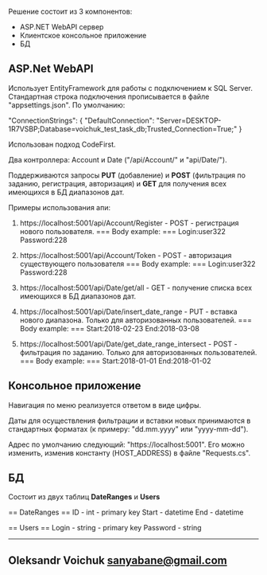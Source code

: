 Решение состоит из 3 компонентов:

 - ASP.NET WebAPI сервер
 - Клиентское консольное приложение
 - БД


## ASP.Net WebAPI

Использует EntityFramework для работы с подключением к SQL Server.
Стандартная  строка подключения прописывается  в файле "appsettings.json".
По умолчанию:

"ConnectionStrings": 
{
    "DefaultConnection": "Server=DESKTOP-1R7VSBP;Database=voichuk_test_task_db;Trusted_Connection=True;"
}
  
Использован подход CodeFirst.

Два контроллера: Account и Date ("/api/Account/" и "api/Date/").

Поддерживаются  запросы **PUT** (добавление) и **POST** (фильтрация по заданию, регистрация, авторизация) и **GET** для получения всех имеющихся в БД диапазонов дат.

Примеры использования апи:

1) https://localhost:5001/api/Account/Register - POST - регистрация нового пользователя. 
=== Body example: ===
Login:user322
Password:228

2) https://localhost:5001/api/Account/Token - POST - авторизация существующего пользователя
=== Body example: ===
Login:user322
Password:228

3) https://localhost:5001/api/Date/get/all - GET - получение списка всех имеющихся в БД диапазонов дат.

4) https://localhost:5001/api/Date/insert_date_range - PUT - вставка нового диапазона. Только для авторизованных пользователей.
=== Body example: ===
Start:2018-02-23
End:2018-03-08

5) https://localhost:5001/api/Date/get_date_range_intersect - POST - фильтрация по заданию. Только для авторизованных пользователей.
=== Body example: ===
Start:2018-01-01
End:2018-01-02

## Консольное приложение

Навигация по меню реализуется ответом в виде цифры.

Даты для осуществления фильтрации и вставки новых принимаются в стандартных форматах (к примеру: "dd.mm.yyyy" или "yyyy-mm-dd").

Адрес по умолчанию следующий: "https://localhost:5001". Его можно изменить, изменив константу (HOST_ADDRESS) в файле "Requests.cs".

## БД

Состоит из двух таблиц **DateRanges** и **Users** 

== DateRanges ==
ID - int - primary key
Start - datetime
End - datetime

== Users ==
Login - string - primary key 
Password - string



---------------------
Oleksandr Voichuk
sanyabane@gmail.com
---------------------